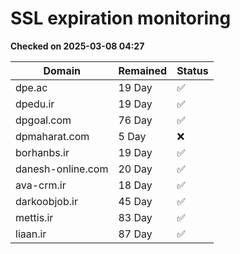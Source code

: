 # SSL expiration monitoring

**Checked on 2025-03-08 04:27**

| Domain | Remained | Status       |
|--------|----------|--------------|
| dpe.ac     | 19 Day   | ✅ |
| dpedu.ir     | 19 Day   | ✅ |
| dpgoal.com     | 76 Day   | ✅ |
| dpmaharat.com     | 5 Day   | ❌ |
| borhanbs.ir     | 19 Day   | ✅ |
| danesh-online.com     | 20 Day   | ✅ |
| ava-crm.ir     | 18 Day   | ✅ |
| darkoobjob.ir     | 45 Day   | ✅ |
| mettis.ir     | 83 Day   | ✅ |
| liaan.ir     | 87 Day   | ✅ |
